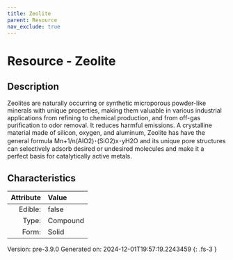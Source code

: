 ```yaml
---
title: Zeolite
parent: Resource
nav_exclude: true
---
```

# Resource - Zeolite

## Description
 Zeolites are naturally occurring &#10;&#9;&#9;or synthetic microporous powder-like minerals with unique properties, making them valuable &#10;&#9;&#9;in various industrial applications from refining to chemical production, &#10;&#9;&#9;and from off-gas purification to odor removal. It reduces harmful emissions.&#10;&#9;&#9;&#10;&#9;&#9;A crystalline material made of silicon, oxygen, and aluminum, Zeolite has have &#10;&#9;&#9;the general formula Mn+1/n(AlO2)･(SiO2)x･yH2O and &#10;&#9;&#9;its unique pore structures can selectively adsorb desired or &#10;&#9;&#9;undesired molecules and make it a perfect basis for catalytically active metals.&#10;&#9;

## Characteristics

| Attribute      | Value |
|--------:|:------|
|Edible:|false|
|Type:|Compound|
|Form:|Solid|
 



    

Version: pre-3.9.0 Generated on: 2024-12-01T19:57:19.2243459
{: .fs-3 }
